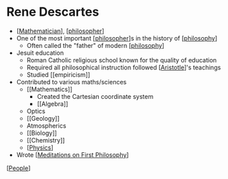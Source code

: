 # Rene Descartes

- [[Mathematician]], [[philosopher]]
- One of the most important [[philosopher]]s in the history of [[philosophy]]
  - Often called the "father" of modern [[philosophy]]
- Jesuit education
  - Roman Catholic religious school known for the quality of education
  - Required all philosophical instruction followed [[Aristotle]]'s teachings
  - Studied [[empiricism]]
- Contributed to various maths/sciences
  - [[Mathematics]]
    - Created the Cartesian coordinate system
    - [[Algebra]]
  - Optics
  - [[Geology]]
  - Atmospherics
  - [[Biology]]
  - [[Chemistry]]
  - [[Physics]]
- Wrote [[Meditations on First Philosophy]]

[[People]]

[//begin]: # "Autogenerated link references for markdown compatibility"
[Mathematician]: mathematician "Mathematician"
[philosopher]: philosopher "Philosopher"
[philosophy]: philosophy "Philosophy"
[Aristotle]: aristotle "Aristotle"
[Physics]: physics "Physics"
[Meditations on First Philosophy]: meditations-on-first-philosophy "Meditations on First Philosophy"
[People]: people "People"
[//end]: # "Autogenerated link references"
